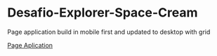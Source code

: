 # Desafio-Explorer-Space-Cream
Page application build in mobile first and updated to desktop with grid

[Page Aplication](https://piluvitu.github.io/Desafio-Explorer-Space-Cream/)